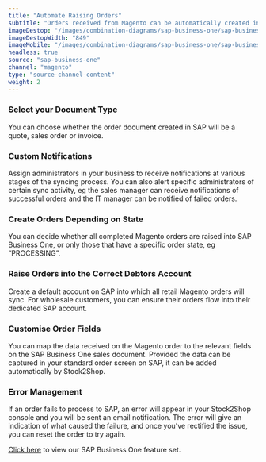 ```yaml
---
title: "Automate Raising Orders"
subtitle: "Orders received from Magento can be automatically created in SAP Business One."
imageDestop: "/images/combination-diagrams/sap-business-one/sap-business-one-magento-orders.svg"
imageDestopWidth: "849"
imageMobile: "/images/combination-diagrams/sap-business-one/sap-business-one-magento-orders.svg"
headless: true
source: "sap-business-one"
channel: "magento"
type: "source-channel-content"
weight: 2
---
```


### Select your Document Type
You can choose whether the order document created in SAP will be a quote, sales order or invoice.

### Custom Notifications
Assign administrators in your business to receive notifications at various stages of the syncing process. You can also alert specific administrators of certain sync activity, eg the sales manager can receive notifications of successful orders and the IT manager can be notified of failed orders.

### Create Orders Depending on State
You can decide whether all completed Magento orders are raised into SAP Business One, or only those that have a specific order state, eg “PROCESSING”.

### Raise Orders into the Correct Debtors Account
Create a default account on SAP into which all retail Magento orders will sync. For wholesale customers, you can ensure their orders flow into their dedicated SAP account.

### Customise Order Fields
You can map the data received on the Magento order to the relevant fields on the SAP Business One sales document. Provided the data can be captured in your standard order screen on SAP, it can be added automatically by Stock2Shop.

### Error Management
If an order fails to process to SAP, an error will appear in your Stock2Shop console and you will be sent an email notification. The error will give an indication of what caused the failure, and once you’ve rectified the issue, you can reset the order to try again.

[Click here](/help/features/sap-business-one/ "SAP Business One Features") to view our SAP Business One feature set.